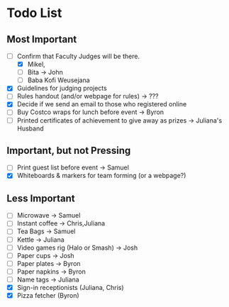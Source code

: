 # Todo List

## Most Important

- [ ] Confirm that Faculty Judges will be there. 
  - [x] Mikel, 
  - [ ] Bita -> John
  - [ ] Baba Kofi Weusejana
- [x] Guidelines for judging projects
- [ ] Rules handout (and/or webpage for rules) -> ???
- [x] Decide if we send an email to those who registered online
- [ ] Buy Costco wraps for lunch before event -> Byron
- [ ] Printed certificates of achievement to give away as prizes -> Juliana's Husband

## Important, but not Pressing

- [ ] Print guest list before event -> Samuel
- [x] Whiteboards & markers for team forming (or a webpage?)

## Less Important

- [ ] Microwave -> Samuel
- [ ] Instant coffee -> Chris,Juliana
- [ ] Tea Bags -> Samuel
- [ ] Kettle -> Juliana
- [ ] Video games rig (Halo or Smash) -> Josh
- [ ] Paper cups -> Josh
- [ ] Paper plates -> Byron
- [ ] Paper napkins -> Byron
- [ ] Name tags -> Juliana
- [X] Sign-in receptionists (Juliana, Chris)
- [X] Pizza fetcher (Byron)
